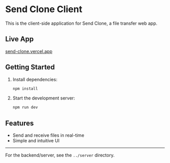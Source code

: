 # Send Clone Client

This is the client-side application for Send Clone, a file transfer web app.

## Live App

[send-clone.vercel.app](https://send-clone.vercel.app)

## Getting Started

1. Install dependencies:
   ```bash
   npm install
   ```
2. Start the development server:
   ```bash
   npm run dev
   ```

## Features
- Send and receive files in real-time
- Simple and intuitive UI

---

For the backend/server, see the `../server` directory.
